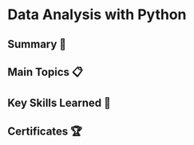 # Data Analysis with Python

## Summary :memo:

## Main Topics :clipboard:

## Key Skills Learned :key:

## Certificates :trophy:


